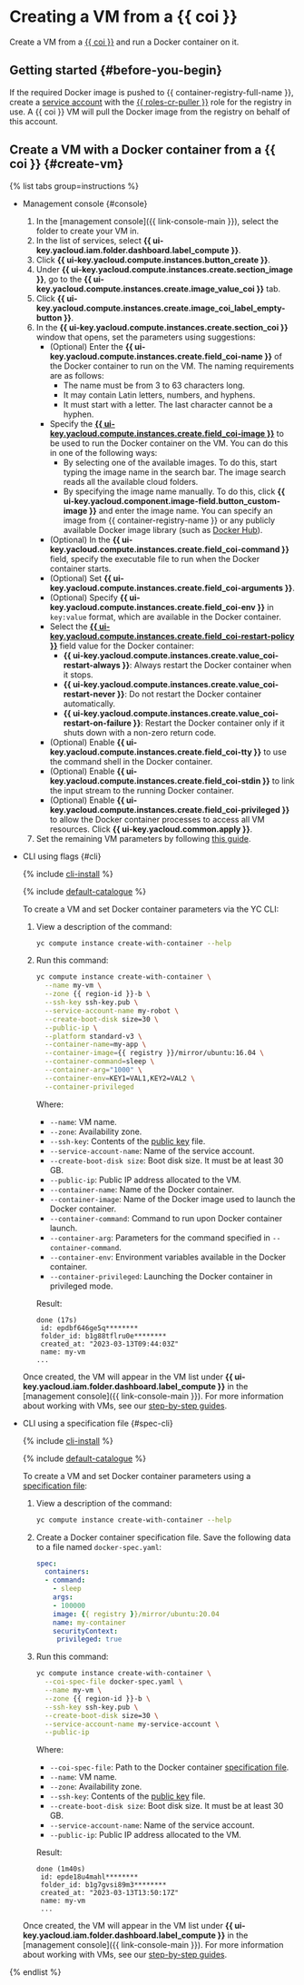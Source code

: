 # Creating a VM from a {{ coi }}

Create a VM from a [{{ coi }}](../concepts/index.md) and run a Docker container on it.

## Getting started {#before-you-begin}

If the required Docker image is pushed to {{ container-registry-full-name }}, create a [service account](../../iam/operations/sa/create.md) with the [{{ roles-cr-puller }}](../../container-registry/security/index.md#choosing-roles) role for the registry in use. A {{ coi }} VM will pull the Docker image from the registry on behalf of this account.

## Create a VM with a Docker container from a {{ coi }} {#create-vm}

{% list tabs group=instructions %}


- Management console {#console}

   1. In the [management console]({{ link-console-main }}), select the folder to create your VM in.
   1. In the list of services, select **{{ ui-key.yacloud.iam.folder.dashboard.label_compute }}**.
   1. Click **{{ ui-key.yacloud.compute.instances.button_create }}**.
   1. Under **{{ ui-key.yacloud.compute.instances.create.section_image }}**, go to the **{{ ui-key.yacloud.compute.instances.create.image_value_coi }}** tab.
   1. Click **{{ ui-key.yacloud.compute.instances.create.image_coi_label_empty-button }}**.
   1. In the **{{ ui-key.yacloud.compute.instances.create.section_coi }}** window that opens, set the parameters using suggestions:
      * (Optional) Enter the **{{ ui-key.yacloud.compute.instances.create.field_coi-name }}** of the Docker container to run on the VM. The naming requirements are as follows:
         * The name must be from 3 to 63 characters long.
         * It may contain Latin letters, numbers, and hyphens.
         * It must start with a letter. The last character cannot be a hyphen.
      * Specify the [**{{ ui-key.yacloud.compute.instances.create.field_coi-image }}**](../concepts/docker-image.md) to be used to run the Docker container on the VM. You can do this in one of the following ways:
         * By selecting one of the available images. To do this, start typing the image name in the search bar. The image search reads all the available cloud folders.
         * By specifying the image name manually. To do this, click **{{ ui-key.yacloud.component.image-field.button_custom-image }}** and enter the image name. You can specify an image from {{ container-registry-name }} or any publicly available Docker image library (such as [Docker Hub](https://hub.docker.com)).
      * (Optional) In the **{{ ui-key.yacloud.compute.instances.create.field_coi-command }}** field, specify the executable file to run when the Docker container starts.
      * (Optional) Set **{{ ui-key.yacloud.compute.instances.create.field_coi-arguments }}**.
      * (Optional) Specify **{{ ui-key.yacloud.compute.instances.create.field_coi-env }}** in `key:value` format, which are available in the Docker container.
      * Select the [**{{ ui-key.yacloud.compute.instances.create.field_coi-restart-policy }}**](../concepts/restart-policy.md) field value for the Docker container:
         * **{{ ui-key.yacloud.compute.instances.create.value_coi-restart-always }}**: Always restart the Docker container when it stops.
         * **{{ ui-key.yacloud.compute.instances.create.value_coi-restart-never }}**: Do not restart the Docker container automatically.
         * **{{ ui-key.yacloud.compute.instances.create.value_coi-restart-on-failure }}**: Restart the Docker container only if it shuts down with a non-zero return code.
      * (Optional) Enable **{{ ui-key.yacloud.compute.instances.create.field_coi-tty }}** to use the command shell in the Docker container.
      * (Optional) Enable **{{ ui-key.yacloud.compute.instances.create.field_coi-stdin }}** to link the input stream to the running Docker container.
      * (Optional) Enable **{{ ui-key.yacloud.compute.instances.create.field_coi-privileged }}** to allow the Docker container processes to access all VM resources.
         Click **{{ ui-key.yacloud.common.apply }}**.
   1. Set the remaining VM parameters by following [this guide](../../compute/operations/vm-create/create-linux-vm.md).


- CLI using flags {#cli}

   {% include [cli-install](../../_includes/cli-install.md) %}

   {% include [default-catalogue](../../_includes/default-catalogue.md) %}

   To create a VM and set Docker container parameters via the YC CLI:
   1. View a description of the command:

      ```bash
      yc compute instance create-with-container --help
      ```

   1. Run this command:

      ```bash
      yc compute instance create-with-container \
        --name my-vm \
        --zone {{ region-id }}-b \
        --ssh-key ssh-key.pub \
        --service-account-name my-robot \
        --create-boot-disk size=30 \
        --public-ip \
        --platform standard-v3 \
        --container-name=my-app \
        --container-image={{ registry }}/mirror/ubuntu:16.04 \
        --container-command=sleep \
        --container-arg="1000" \
        --container-env=KEY1=VAL1,KEY2=VAL2 \
        --container-privileged
      ```

      Where:
      * `--name`: VM name.
      * `--zone`: Availability zone.
      * `--ssh-key`: Contents of the [public key](../../compute/quickstart/quick-create-linux.md#create-ssh) file.
      * `--service-account-name`: Name of the service account.
      * `--create-boot-disk size`: Boot disk size. It must be at least 30 GB.
      * `--public-ip`: Public IP address allocated to the VM.
      * `--container-name`: Name of the Docker container.
      * `--container-image`: Name of the Docker image used to launch the Docker container.
      * `--container-command`: Command to run upon Docker container launch.
      * `--container-arg`: Parameters for the command specified in `--container-command`.
      * `--container-env`: Environment variables available in the Docker container.
      * `--container-privileged`: Launching the Docker container in privileged mode.

      Result:

      ```text
      done (17s)
       id: epdbf646ge5q********
       folder_id: b1g88tflru0e********
       created_at: "2023-03-13T09:44:03Z"
       name: my-vm
      ...
      ```

   Once created, the VM will appear in the VM list under **{{ ui-key.yacloud.iam.folder.dashboard.label_compute }}** in the [management console]({{ link-console-main }}). For more information about working with VMs, see our [step-by-step guides](../../compute/operations/index.md).

- CLI using a specification file {#spec-cli}

   {% include [cli-install](../../_includes/cli-install.md) %}

   {% include [default-catalogue](../../_includes/default-catalogue.md) %}

   To create a VM and set Docker container parameters using a [specification file](../concepts/coi-specifications.md#coi-spec):
   1. View a description of the command:

      ```bash
      yc compute instance create-with-container --help
      ```

   1. Create a Docker container specification file. Save the following data to a file named `docker-spec.yaml`:

      ```yaml
      spec:
        containers:
        - command:
          - sleep
          args:
          - 100000
          image: {{ registry }}/mirror/ubuntu:20.04
          name: my-container
          securityContext:
           privileged: true
      ```

   1. Run this command:

      ```bash
      yc compute instance create-with-container \
        --coi-spec-file docker-spec.yaml \
        --name my-vm \
        --zone {{ region-id }}-b \
        --ssh-key ssh-key.pub \
        --create-boot-disk size=30 \
        --service-account-name my-service-account \
        --public-ip
      ```

      Where:
      * `--coi-spec-file`: Path to the Docker container [specification file](../concepts/coi-specifications.md#coi-spec).
      * `--name`: VM name.
      * `--zone`: Availability zone.
      * `--ssh-key`: Contents of the [public key](../../compute/quickstart/quick-create-linux.md#create-ssh) file.
      * `--create-boot-disk size`: Boot disk size. It must be at least 30 GB.
      * `--service-account-name`: Name of the service account.
      * `--public-ip`: Public IP address allocated to the VM.

      Result:

      ```text
      done (1m40s)
       id: epde18u4mahl********
       folder_id: b1g7gvsi89m3********
       created_at: "2023-03-13T13:50:17Z"
       name: my-vm
       ...
      ```

   Once created, the VM will appear in the VM list under **{{ ui-key.yacloud.iam.folder.dashboard.label_compute }}** in the [management console]({{ link-console-main }}). For more information about working with VMs, see our [step-by-step guides](../../compute/operations/index.md).

{% endlist %}